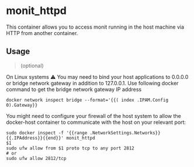 # monit_httpd

This container allows you to access monit running in the host machine via HTTP from another container.

## Usage

> (optional)

On Linux systems ⚠️ You may need to bind your host applications to 0.0.0.0 or bridge network gateway in addition to
127.0.0.1. Use following docker command to get the bridge network gateway IP address

`docker network inspect bridge --format='{{( index .IPAM.Config 0).Gateway}}`

You might need to configure your firewall of the host system to allow the docker-host container to communicate with the
host on your relevant port:

```
sudo docker inspect -f '{{range .NetworkSettings.Networks}}{{.IPAddress}}{{end}}' monit_httpd
$1
sudo ufw allow from $1 proto tcp to any port 2812
# or
sudo ufw allow 2812/tcp
```

